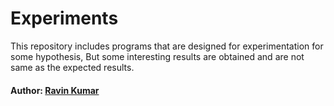 # Experiments
This repository includes programs that are designed for experimentation for some hypothesis, But some interesting results are obtained and are not same as the expected results.

#### Author: [Ravin Kumar](https://mr-ravin.github.io)
